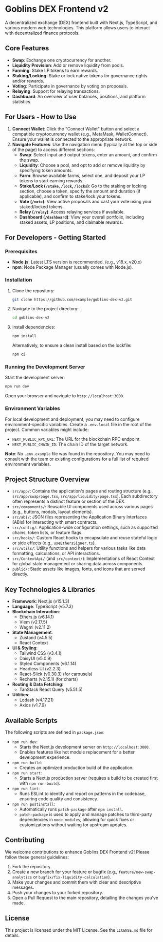 # Goblins DEX Frontend v2

A decentralized exchange (DEX) frontend built with Next.js, TypeScript, and various modern web technologies. This platform allows users to interact with decentralized finance protocols.

## Core Features
*   **Swap**: Exchange one cryptocurrency for another.
*   **Liquidity Provision**: Add or remove liquidity from pools.
*   **Farming**: Stake LP tokens to earn rewards.
*   **Staking/Locking**: Stake or lock native tokens for governance rights and/or rewards.
*   **Voting**: Participate in governance by voting on proposals.
*   **Relaying**: Support for relaying transactions.
*   **Dashboard**: An overview of user balances, positions, and platform statistics.

## For Users - How to Use
1.  **Connect Wallet**: Click the "Connect Wallet" button and select a compatible cryptocurrency wallet (e.g., MetaMask, WalletConnect). Ensure your wallet is connected to the appropriate network.
2.  **Navigate Features**: Use the navigation menu (typically at the top or side of the page) to access different sections:
    *   **Swap**: Select input and output tokens, enter an amount, and confirm the swap.
    *   **Liquidity**: Choose a pool, and opt to add or remove liquidity by specifying token amounts.
    *   **Farm**: Browse available farms, select one, and deposit your LP tokens to start earning rewards.
    *   **Stake/Lock (`/stake`, `/lock`, `/locks`)**: Go to the staking or locking section, choose a token, specify the amount and duration (if applicable), and confirm to stake/lock your tokens.
    *   **Vote (`/vote`)**: View active proposals and cast your vote using your staked/locked tokens.
    *   **Relay (`/relay`)**: Access relaying services if available.
    *   **Dashboard (`/dashboard`)**: View your overall portfolio, including staked assets, LP positions, and claimable rewards.

## For Developers - Getting Started

### Prerequisites
*   **Node.js**: Latest LTS version is recommended. (e.g., v18.x, v20.x)
*   **npm**: Node Package Manager (usually comes with Node.js).

### Installation
1.  Clone the repository:
    ```bash
    git clone https://github.com/example/goblins-dex-v2.git
    ```
2.  Navigate to the project directory:
    ```bash
    cd goblins-dex-v2
    ```
3.  Install dependencies:
    ```bash
    npm install
    ```
    Alternatively, to ensure a clean install based on the lockfile:
    ```bash
    npm ci
    ```

### Running the Development Server
Start the development server:
```bash
npm run dev
```
Open your browser and navigate to `http://localhost:3000`.

### Environment Variables
For local development and deployment, you may need to configure environment-specific variables. Create a `.env.local` file in the root of the project. Common variables might include:

*   `NEXT_PUBLIC_RPC_URL`: The URL for the blockchain RPC endpoint.
*   `NEXT_PUBLIC_CHAIN_ID`: The chain ID of the target network.

**Note**: No `.env.example` file was found in the repository. You may need to consult with the team or existing configurations for a full list of required environment variables.

## Project Structure Overview
*   `src/app/`: Contains the application's pages and routing structure (e.g., `src/app/swap/page.tsx`, `src/app/liquidity/page.tsx`). Each subdirectory often represents a distinct feature or section of the DEX.
*   `src/components/`: Reusable UI components used across various pages (e.g., buttons, modals, layout elements).
*   `src/abi/`: JSON files representing the Application Binary Interfaces (ABIs) for interacting with smart contracts.
*   `src/config/`: Application-wide configuration settings, such as supported chains, token lists, or feature flags.
*   `src/hooks/`: Custom React hooks to encapsulate and reuse stateful logic or side effects (e.g., `useEthersSigner.ts`).
*   `src/utils/`: Utility functions and helpers for various tasks like data formatting, calculations, or API interactions.
*   `src/ContextApi/` (and `src/context/`): Implementations of React Context for global state management or sharing data across components.
*   `public/`: Static assets like images, fonts, and icons that are served directly.

## Key Technologies & Libraries
*   **Framework**: Next.js (v15.1.3)
*   **Language**: TypeScript (v5.7.3)
*   **Blockchain Interaction**:
    *   Ethers.js (v6.14.1)
    *   Viem (v2.17.5)
    *   Wagmi (v2.11.2)
*   **State Management**:
    *   Zustand (v4.5.5)
    *   React Context
*   **UI & Styling**:
    *   Tailwind CSS (v3.4.1)
    *   DaisyUI (v5.0.9)
    *   Styled Components (v6.1.14)
    *   Headless UI (v2.2.3)
    *   React-Slick (v0.30.3) (for carousels)
    *   Recharts (v2.15.1) (for charts)
*   **Routing & Data Fetching**:
    *   TanStack React Query (v5.51.5)
*   **Utilities**:
    *   Lodash (v4.17.21)
    *   Axios (v1.7.9)

## Available Scripts
The following scripts are defined in `package.json`:

*   `npm run dev`:
    *   Starts the Next.js development server on `http://localhost:3000`.
    *   Enables features like hot module replacement for a better development experience.
*   `npm run build`:
    *   Creates an optimized production build of the application.
*   `npm run start`:
    *   Starts a Next.js production server (requires a build to be created first with `npm run build`).
*   `npm run lint`:
    *   Runs ESLint to identify and report on patterns in the codebase, ensuring code quality and consistency.
*   `npm run postinstall`:
    *   Automatically runs `patch-package` after `npm install`.
    *   `patch-package` is used to apply and manage patches to third-party dependencies in `node_modules`, allowing for quick fixes or customizations without waiting for upstream updates.

## Contributing
We welcome contributions to enhance Goblins DEX Frontend v2! Please follow these general guidelines:

1.  Fork the repository.
2.  Create a new branch for your feature or bugfix (e.g., `feature/new-swap-analytics` or `bugfix/fix-liquidity-calculation`).
3.  Make your changes and commit them with clear and descriptive messages.
4.  Push your changes to your forked repository.
5.  Open a Pull Request to the main repository, detailing the changes you've made.

## License
This project is licensed under the MIT License. See the `LICENSE.md` file for details.
